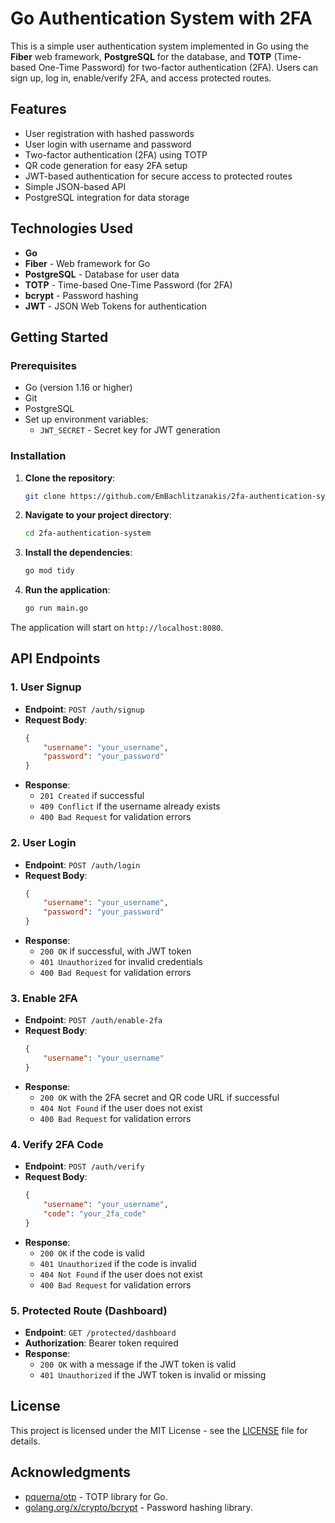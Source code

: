 # Go Authentication System with 2FA

This is a simple user authentication system implemented in Go using the **Fiber** web framework, **PostgreSQL** for the database, and **TOTP** (Time-based One-Time Password) for two-factor authentication (2FA). Users can sign up, log in, enable/verify 2FA, and access protected routes.

## Features

- User registration with hashed passwords
- User login with username and password
- Two-factor authentication (2FA) using TOTP
- QR code generation for easy 2FA setup
- JWT-based authentication for secure access to protected routes
- Simple JSON-based API
- PostgreSQL integration for data storage

## Technologies Used

- **Go**
- **Fiber** - Web framework for Go
- **PostgreSQL** - Database for user data
- **TOTP** - Time-based One-Time Password (for 2FA)
- **bcrypt** - Password hashing
- **JWT** - JSON Web Tokens for authentication

## Getting Started

### Prerequisites

- Go (version 1.16 or higher)
- Git
- PostgreSQL
- Set up environment variables:
  - `JWT_SECRET` - Secret key for JWT generation

### Installation

1. **Clone the repository**:
    ```bash
    git clone https://github.com/EmBachlitzanakis/2fa-authentication-system.git
    ```

2. **Navigate to your project directory**:
    ```bash
    cd 2fa-authentication-system
    ```

3. **Install the dependencies**:
    ```bash
    go mod tidy
    ```

4. **Run the application**:
    ```bash
    go run main.go
    ```

The application will start on `http://localhost:8080`.

## API Endpoints

### 1. User Signup

- **Endpoint**: `POST /auth/signup`
- **Request Body**:
    ```json
    {
        "username": "your_username",
        "password": "your_password"
    }
    ```
- **Response**:
    - `201 Created` if successful
    - `409 Conflict` if the username already exists
    - `400 Bad Request` for validation errors

### 2. User Login

- **Endpoint**: `POST /auth/login`
- **Request Body**:
    ```json
    {
        "username": "your_username",
        "password": "your_password"
    }
    ```
- **Response**:
    - `200 OK` if successful, with JWT token
    - `401 Unauthorized` for invalid credentials
    - `400 Bad Request` for validation errors

### 3. Enable 2FA

- **Endpoint**: `POST /auth/enable-2fa`
- **Request Body**:
    ```json
    {
        "username": "your_username"
    }
    ```
- **Response**:
    - `200 OK` with the 2FA secret and QR code URL if successful
    - `404 Not Found` if the user does not exist
    - `400 Bad Request` for validation errors

### 4. Verify 2FA Code

- **Endpoint**: `POST /auth/verify`
- **Request Body**:
    ```json
    {
        "username": "your_username",
        "code": "your_2fa_code"
    }
    ```
- **Response**:
    - `200 OK` if the code is valid
    - `401 Unauthorized` if the code is invalid
    - `404 Not Found` if the user does not exist
    - `400 Bad Request` for validation errors

### 5. Protected Route (Dashboard)

- **Endpoint**: `GET /protected/dashboard`
- **Authorization**: Bearer token required
- **Response**:
    - `200 OK` with a message if the JWT token is valid
    - `401 Unauthorized` if the JWT token is invalid or missing



## License

This project is licensed under the MIT License - see the [LICENSE](LICENSE) file for details.

## Acknowledgments


- [pquerna/otp](https://github.com/pquerna/otp) - TOTP library for Go.
- [golang.org/x/crypto/bcrypt](https://pkg.go.dev/golang.org/x/crypto/bcrypt) - Password hashing library.
